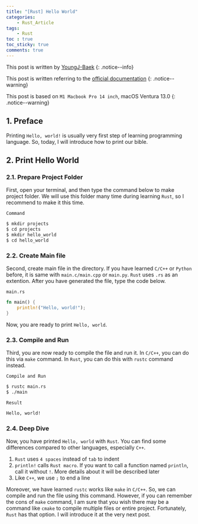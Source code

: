 ```yaml
---
title: "[Rust] Hello World"
categories:
    - Rust_Article
tags:
    - Rust
toc : true
toc_sticky: true
comments: true
---
```

This post is written by [YoungJ-Baek](https://github.com/YoungJ-Baek)
{: .notice--info}

This post is written referring to the [official documentation](https://doc.rust-lang.org/book/title-page.html)
{: .notice--warning}

This post is based on `M1 Macbook Pro 14 inch`, macOS Ventura 13.0
{: .notice--warning}

## 1. Preface
Printing `Hello, world!` is usually very first step of learning programming language. So, today, I will introduce how to print our bible.


## 2. Print Hello World
### 2.1. Prepare Project Folder
First, open your terminal, and then type the command below to make project folder. We will use this folder many time during learning `Rust`, so I recommend to make it this time.

<div class="notice--primary" markdown="1">

`Command`
```bash
$ mkdir projects
$ cd projects
$ mkdir hello_world
$ cd hello_world
```


### 2.2. Create Main file
Second, create main file in the directory. If you have learned `C/C++` or `Python` before, it is same with `main.c/main.cpp` or `main.py`. `Rust` uses `.rs` as an extention. After you have generated the file, type the code below.

<div class="notice--primary" markdown="1">

`main.rs`
```rs
fn main() {
    println!("Hello, world!");
}
```

</div>

Now, you are ready to print `Hello, world`.


### 2.3. Compile and Run
Third, you are now ready to compile the file and run it. In `C/C++`, you can do this via `make` command. In `Rust`, you can do this with `rustc` command instead.

<div class="notice--primary" markdown="1">

`Compile and Run`
```bash
$ rustc main.rs
$ ./main
```

`Result`
```bash
Hello, world!
```

</div>


### 2.4. Deep Dive
Now, you have printed `Hello, world` with `Rust`. You can find some differences compared to other languages, especially `C++`.

1. `Rust` uses `4 spaces` instead of `tab` to indent
2. `println!` calls `Rust macro`. If you want to call a function named `println`, call it without `!`. More details about it will be described later
3. Like `C++`, we use `;` to end a line

Moreover, we have learned `rustc` works like `make` in `C/C++`. So, we can compile and run the file using this command. However, if you can remember the cons of `make` command, I am sure that you wish there may be a command like `cmake` to compile multiple files or entire project. Fortunately, `Rust` has that option. I will introduce it at the very next post.